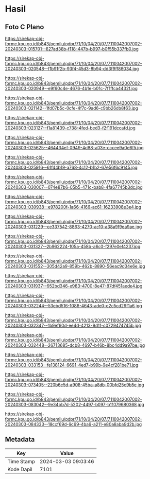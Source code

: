# Hasil

## Foto C Plano

https://sirekap-obj-formc.kpu.go.id/b843/pemilu/pdpr/71/10/04/20/07/7110042007002-20240303-015701--827ad38b-f118-447b-b997-b0f55b337fb0.jpg

https://sirekap-obj-formc.kpu.go.id/b843/pemilu/pdpr/71/10/04/20/07/7110042007002-20240303-020548--f1b91f2b-93f4-45d3-8b94-dd3f9ff86034.jpg

https://sirekap-obj-formc.kpu.go.id/b843/pemilu/pdpr/71/10/04/20/07/7110042007002-20240303-020949--e9f60c4e-4676-4b1e-b01c-7f1ffca4432f.jpg

https://sirekap-obj-formc.kpu.go.id/b843/pemilu/pdpr/71/10/04/20/07/7110042007002-20240303-021142--1fd07b5c-0cfe-4f7c-9ad6-c9bb26db8f63.jpg

https://sirekap-obj-formc.kpu.go.id/b843/pemilu/pdpr/71/10/04/20/07/7110042007002-20240303-023127--f1a81439-c738-4fed-bed3-f2f191dccafd.jpg

https://sirekap-obj-formc.kpu.go.id/b843/pemilu/pdpr/71/10/04/20/07/7110042007002-20240303-025625--464434ef-0949-4d88-a03e-cccee9a0e6f5.jpg

https://sirekap-obj-formc.kpu.go.id/b843/pemilu/pdpr/71/10/04/20/07/7110042007002-20240303-025916--61f44b19-a768-4c12-b1b2-67e56f6c9145.jpg

https://sirekap-obj-formc.kpu.go.id/b843/pemilu/pdpr/71/10/04/20/07/7110042007002-20240303-030007--074e87b6-05b5-471c-bab8-4fa67745b3dc.jpg

https://sirekap-obj-formc.kpu.go.id/b843/pemilu/pdpr/71/10/04/20/07/7110042007002-20240303-030938--e978200f-1a66-4166-ac61-16233908e3e4.jpg

https://sirekap-obj-formc.kpu.go.id/b843/pemilu/pdpr/71/10/04/20/07/7110042007002-20240303-031229--ce337542-8863-4270-ac10-a38a9f9ea9ae.jpg

https://sirekap-obj-formc.kpu.go.id/b843/pemilu/pdpr/71/10/04/20/07/7110042007002-20240303-031327--2b962224-105a-458b-a6c0-f297e0ef4237.jpg

https://sirekap-obj-formc.kpu.go.id/b843/pemilu/pdpr/71/10/04/20/07/7110042007002-20240303-031552--305d42a9-859b-462b-8890-56eac9d34e6e.jpg

https://sirekap-obj-formc.kpu.go.id/b843/pemilu/pdpr/71/10/04/20/07/7110042007002-20240303-031937--952bd346-e983-4700-8e47-87df451aede4.jpg

https://sirekap-obj-formc.kpu.go.id/b843/pemilu/pdpr/71/10/04/20/07/7110042007002-20240303-032244--53ebd516-1088-4643-ade0-e2c5cd29f1a6.jpg

https://sirekap-obj-formc.kpu.go.id/b843/pemilu/pdpr/71/10/04/20/07/7110042007002-20240303-032347--1b9ef90d-ee4d-4213-9d11-c0729474745b.jpg

https://sirekap-obj-formc.kpu.go.id/b843/pemilu/pdpr/71/10/04/20/07/7110042007002-20240303-032448--26713685-dcb8-4697-b46b-8bc4dd9a97be.jpg

https://sirekap-obj-formc.kpu.go.id/b843/pemilu/pdpr/71/10/04/20/07/7110042007002-20240303-033153--fe138124-6691-4ed7-b99b-9e4cf281be71.jpg

https://sirekap-obj-formc.kpu.go.id/b843/pemilu/pdpr/71/10/04/20/07/7110042007002-20240303-073405--220b6c5d-a908-45ba-a8db-00bfd25c9b5e.jpg

https://sirekap-obj-formc.kpu.go.id/b843/pemilu/pdpr/71/10/04/20/07/7110042007002-20240303-083042--9e34bb7d-5202-4497-b097-b11079680368.jpg

https://sirekap-obj-formc.kpu.go.id/b843/pemilu/pdpr/71/10/04/20/07/7110042007002-20240303-084333--18ccf69d-6c69-4ba6-a211-e80a8aba9d2b.jpg


## Metadata

| Key        | Value               |
| ---------- | ------------------- |
| Time Stamp | 2024-03-03 09:03:46 |
| Kode Dapil | 7101                |



